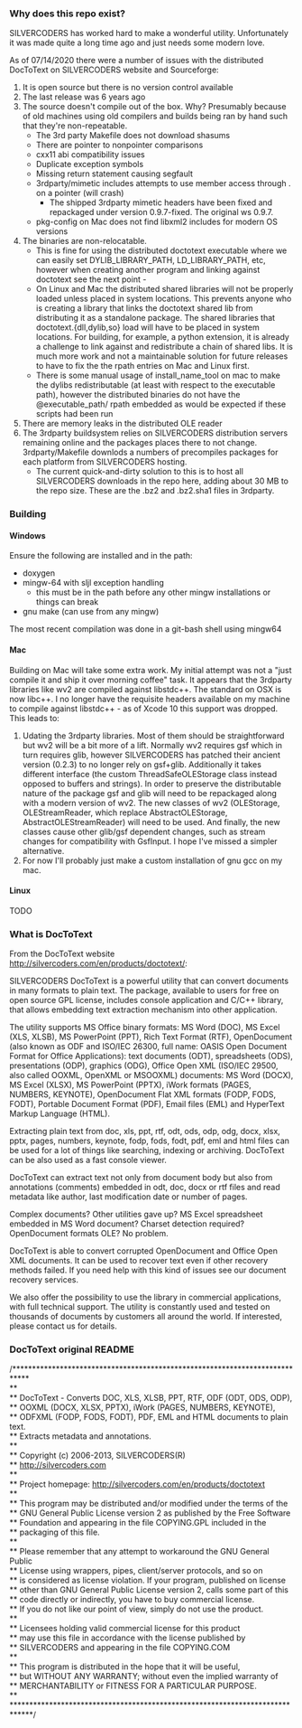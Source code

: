 ### Why does this repo exist?
SILVERCODERS has worked hard to make a wonderful utility. Unfortunately it was made quite a long time ago and just needs some modern love.

As of 07/14/2020 there were a number of issues with the distributed DocToText on SILVERCODERS website and Sourceforge:

1. It is open source but there is no version control available
2. The last release was 6 years ago
3. The source doesn't compile out of the box. Why? Presumably because of old machines using old compilers and builds being ran by hand such that they're non-repeatable.
    - The 3rd party Makefile does not download shasums
    - There are pointer to nonpointer comparisons
    - cxx11 abi compatibility issues
    - Duplicate exception symbols
    - Missing return statement causing segfault
    - 3rdparty/mimetic includes attempts to use member access through . on a pointer (will crash)
        - The shipped 3rdparty mimetic headers have been fixed and repackaged under version 0.9.7-fixed. The original ws 0.9.7.
    - pkg-config on Mac does not find libxml2 includes for modern OS versions
4. The binaries are non-relocatable. 
    - This is fine for using the distributed doctotext executable where we can easily set DYLIB_LIBRARY_PATH, LD_LIBRARY_PATH, etc, however when creating another program and linking against doctotext see the next point -
    - On Linux and Mac the distributed shared libraries will not be properly loaded unless placed in system locations. This prevents anyone who is creating a library that links the doctotext shared lib from distributing it as a standalone package. The shared libraries that doctotext.{dll,dylib,so} load will have to be placed in system locations. For building, for example, a python extension, it is already a challenge to link against and redistribute a chain of shared libs. It is much more work and not a maintainable solution for future releases to have to fix the the rpath entries on Mac and Linux first.
    - There is some manual usage of install_name_tool on mac to make the dylibs redistributable (at least with respect to the executable path), however the distributed binaries do not have the @executable_path/ rpath embedded as would be expected if these scripts had been run
5. There are memory leaks in the distributed OLE reader
6. The 3rdparty buildsystem relies on SILVERCODERS distribution servers remaining online and the packages places there to not change. 3rdparty/Makefile downlods a numbers of precompiles packages for each platform from SILVERCODERS hosting.
    - The current quick-and-dirty solution to this is to host all SILVERCODERS downloads in the repo here, adding about 30 MB to the repo size. These are the .bz2 and .bz2.sha1 files in 3rdparty.

### Building
#### Windows
Ensure the following are installed and in the path:
- doxygen
- mingw-64 with sljl exception handling
    - this must be in the path before any other mingw installations or things can break
- gnu make (can use from any mingw)

The most recent compilation was done in a git-bash shell using mingw64

#### Mac
Building on Mac will take some extra work. My initial attempt was not a "just compile it and ship it over morning coffee" task. It appears that the 3rdparty libraries like wv2 are compiled against libstdc++. The standard on OSX is now libc++. I no longer have the requisite headers available on my machine to compile against libstdc++ - as of Xcode 10 this support was dropped. This leads to:
1. Udating the 3rdparty libraries. Most of them should be straightforward but wv2 will be a bit more of a lift. Normally wv2 requires gsf which in turn requires glib, however SILVERCODERS has patched their ancient version (0.2.3) to no longer rely on gsf+glib. Additionally it takes different interface (the custom ThreadSafeOLEStorage class instead opposed to buffers and strings). In order to preserve the distributable nature of the package gsf and glib will need to be repackaged along with a modern version of wv2. The new classes of wv2 (OLEStorage, OLEStreamReader, which replace AbstractOLEStorage, AbstractOLEStreamReader) will need to be used. And finally, the new classes cause other glib/gsf dependent changes, such as stream changes for compatibility with GsfInput. I hope I've missed a simpler alternative.
2. For now I'll probably just make a custom installation of gnu gcc on my mac. 


#### Linux
TODO


### What is DocToText
From the DocToText website http://silvercoders.com/en/products/doctotext/:

SILVERCODERS DocToText is a powerful utility that can convert documents in many formats to plain text. The package, available to users for free on open source GPL license, includes console application and C/C++ library, that allows embedding text extraction mechanism into other application.

The utility supports MS Office binary formats: MS Word (DOC), MS Excel (XLS, XLSB), MS PowerPoint (PPT), Rich Text Format (RTF), OpenDocument (also known as ODF and ISO/IEC 26300, full name: OASIS Open Document Format for Office Applications): text documents (ODT), spreadsheets (ODS), presentations (ODP), graphics (ODG), Office Open XML (ISO/IEC 29500, also called OOXML, OpenXML or MSOOXML) documents: MS Word (DOCX), MS Excel (XLSX), MS PowerPoint (PPTX), iWork formats (PAGES, NUMBERS, KEYNOTE), OpenDocument Flat XML formats (FODP, FODS, FODT), Portable Document Format (PDF), Email files (EML) and HyperText Markup Language (HTML).

Extracting plain text from doc, xls, ppt, rtf, odt, ods, odp, odg, docx, xlsx, pptx, pages, numbers, keynote, fodp, fods, fodt, pdf, eml and html files can be used for a lot of things like searching, indexing or archiving. DocToText can be also used as a fast console viewer.

DocToText can extract text not only from document body but also from annotations (comments) embedded in odt, doc, docx or rtf files and read metadata like author, last modification date or number of pages.

Complex documents? Other utilities gave up? MS Excel spreadsheet embedded in MS Word document? Charset detection required? OpenDocument formats OLE? No problem.

DocToText is able to convert corrupted OpenDocument and Office Open XML documents. It can be used to recover text even if other recovery methods failed. If you need help with this kind of issues see our document recovery services.

We also offer the possibility to use the library in commercial applications, with full technical support. The utility is constantly used and tested on thousands of documents by customers all around the world. If interested, please contact us for details.

### DocToText original README
/****************************************************************************  
**  
** DocToText - Converts DOC, XLS, XLSB, PPT, RTF, ODF (ODT, ODS, ODP),  
**             OOXML (DOCX, XLSX, PPTX), iWork (PAGES, NUMBERS, KEYNOTE),  
**             ODFXML (FODP, FODS, FODT), PDF, EML and HTML documents to plain text.  
**             Extracts metadata and annotations.   
**  
** Copyright (c) 2006-2013, SILVERCODERS(R)  
** http://silvercoders.com  
**  
** Project homepage: http://silvercoders.com/en/products/doctotext  
**  
** This program may be distributed and/or modified under the terms of the  
** GNU General Public License version 2 as published by the Free Software  
** Foundation and appearing in the file COPYING.GPL included in the  
** packaging of this file.  
**  
** Please remember that any attempt to workaround the GNU General Public  
** License using wrappers, pipes, client/server protocols, and so on  
** is considered as license violation. If your program, published on license  
** other than GNU General Public License version 2, calls some part of this  
** code directly or indirectly, you have to buy commercial license.  
** If you do not like our point of view, simply do not use the product.  
**  
** Licensees holding valid commercial license for this product  
** may use this file in accordance with the license published by  
** SILVERCODERS and appearing in the file COPYING.COM  
**  
** This program is distributed in the hope that it will be useful,  
** but WITHOUT ANY WARRANTY; without even the implied warranty of  
** MERCHANTABILITY or FITNESS FOR A PARTICULAR PURPOSE.  
**  
*****************************************************************************/  
